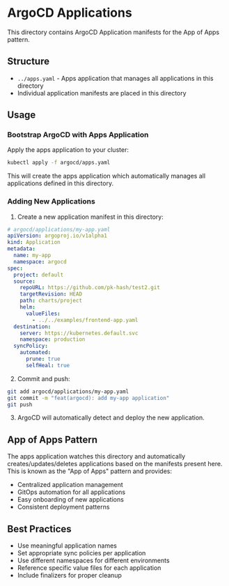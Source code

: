 # ArgoCD Applications

This directory contains ArgoCD Application manifests for the App of Apps pattern.

## Structure

- `../apps.yaml` - Apps application that manages all applications in this directory
- Individual application manifests are placed in this directory

## Usage

### Bootstrap ArgoCD with Apps Application

Apply the apps application to your cluster:

```bash
kubectl apply -f argocd/apps.yaml
```

This will create the apps application which automatically manages all applications defined in this directory.

### Adding New Applications

1. Create a new application manifest in this directory:

```yaml
# argocd/applications/my-app.yaml
apiVersion: argoproj.io/v1alpha1
kind: Application
metadata:
  name: my-app
  namespace: argocd
spec:
  project: default
  source:
    repoURL: https://github.com/pk-hash/test2.git
    targetRevision: HEAD
    path: charts/project
    helm:
      valueFiles:
        - ../../examples/frontend-app.yaml
  destination:
    server: https://kubernetes.default.svc
    namespace: production
  syncPolicy:
    automated:
      prune: true
      selfHeal: true
```

2. Commit and push:

```bash
git add argocd/applications/my-app.yaml
git commit -m "feat(argocd): add my-app application"
git push
```

3. ArgoCD will automatically detect and deploy the new application.

## App of Apps Pattern

The apps application watches this directory and automatically creates/updates/deletes applications based on the manifests present here. This is known as the "App of Apps" pattern and provides:

- Centralized application management
- GitOps automation for all applications
- Easy onboarding of new applications
- Consistent deployment patterns

## Best Practices

- Use meaningful application names
- Set appropriate sync policies per application
- Use different namespaces for different environments
- Reference specific value files for each application
- Include finalizers for proper cleanup
